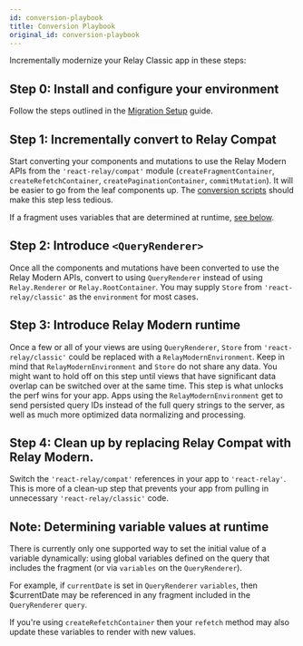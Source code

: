 ```yaml
---
id: conversion-playbook
title: Conversion Playbook
original_id: conversion-playbook
---
```

Incrementally modernize your Relay Classic app in these steps:

## Step 0: Install and configure your environment

Follow the steps outlined in the [Migration Setup](./migration-setup) guide.

## Step 1: Incrementally convert to Relay Compat

Start converting your components and mutations to use the Relay Modern APIs from the `'react-relay/compat'` module (`createFragmentContainer`, `createRefetchContainer`, `createPaginationContainer`, `commitMutation`). It will be easier to go from the leaf components up. The [conversion scripts](https://github.com/relayjs/relay-codemod) should make this step less tedious.

If a fragment uses variables that are determined at runtime, [see below](#note-determining-variable-values-at-runtime).

## Step 2: Introduce `<QueryRenderer>`

Once all the components and mutations have been converted to use the Relay Modern APIs, convert to using `QueryRenderer` instead of using `Relay.Renderer` or `Relay.RootContainer`. You may supply `Store` from `'react-relay/classic'` as the `environment` for most cases.

## Step 3: Introduce Relay Modern runtime

Once a few or all of your views are using `QueryRenderer`, `Store` from `'react-relay/classic'` could be replaced with a `RelayModernEnvironment`. Keep in mind that `RelayModernEnvironment` and `Store` do not share any data. You might want to hold off on this step until views that have significant data overlap can be switched over at the same time. This step is what unlocks the perf wins for your app. Apps using the `RelayModernEnvironment` get to send persisted query IDs instead of the full query strings to the server, as well as much more optimized data normalizing and processing.

## Step 4: Clean up by replacing Relay Compat with Relay Modern.

Switch the `'react-relay/compat'` references in your app to `'react-relay'`. This is more of a clean-up step that prevents your app from pulling in unnecessary `'react-relay/classic'` code.

## Note: Determining variable values at runtime

There is currently only one supported way to set the initial value of a variable dynamically: using global variables defined on the query that includes the fragment (or via `variables` on the `QueryRenderer`).

For example, if `currentDate` is set in `QueryRenderer` `variables`, then $currentDate may be referenced in any fragment included in the `QueryRenderer` `query`.

If you're using `createRefetchContainer` then your `refetch` method may also update these variables to render with new values.
